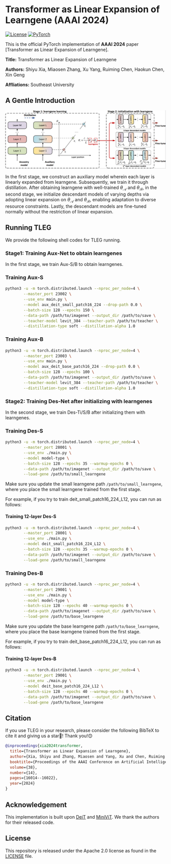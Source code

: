 # Transformer as Linear Expansion of Learngene (AAAI 2024)

[![License](https://img.shields.io/badge/License-Apache_2.0-blue.svg)](https://opensource.org/licenses/Apache-2.0) 
<a href="https://pytorch.org/get-started/locally/"><img alt="PyTorch" src="https://img.shields.io/badge/PyTorch-ee4c2c?logo=pytorch&logoColor=white"></a>

This is the official PyTorch implementation of **AAAI 2024** paper [Transformer as Linear Expansion of Learngene].

**Title:** Transformer as Linear Expansion of Learngene

**Authors:** Shiyu Xia, Miaosen Zhang, Xu Yang, Ruiming Chen, Haokun Chen, Xin Geng

**Affliations:** Southeast University


## A Gentle Introduction

![framework](resources/framework.jpg)

In the first stage, we construct an auxiliary model wherein each layer is linearly expanded from learngene. Subsequently, we train it through distillation. After obtaining learngene with well-trained $\theta_{\mathcal{A}}$ and $\theta_{\mathcal{B}}$, in the second stage, we initialize descendant models of varying depths via adopting linear expansion on $\theta_{\mathcal{A}}$ and $\theta_{\mathcal{B}}$, enabling adaptation to diverse resource constraints. Lastly, the descendant models are fine-tuned normally without the restriction of linear expansion.


## Running TLEG

We provide the following shell codes for TLEG running. 

### Stage1: Training Aux-Net to obtain learngenes

In the first stage, we train Aux-S/B to obtain learngenes.


### Training Aux-S

```bash
python3 -u -m torch.distributed.launch --nproc_per_node=4 \
        --master_port 23002 \
        --use_env main.py \
        --model aux_deit_small_patch16_224 --drop-path 0.0 \
        --batch-size 128 --epochs 150 \
        --data-path /path/to/imagenet --output_dir /path/to/save \
        --teacher-model levit_384 --teacher-path /path/to/teacher \
        --distillation-type soft --distillation-alpha 1.0 
```

### Training Aux-B

```bash
python3 -u -m torch.distributed.launch --nproc_per_node=4 \
        --master_port 23003 \
        --use_env main.py \
        --model aux_deit_base_patch16_224 --drop-path 0.0 \
        --batch-size 128 --epochs 100 \
        --data-path /path/to/imagenet --output_dir /path/to/save \
        --teacher-model levit_384 --teacher-path /path/to/teacher \
        --distillation-type soft --distillation-alpha 1.0 
```


### Stage2: Training Des-Net after initializing with learngenes

In the second stage, we train Des-Ti/S/B after initializing them with learngenes.

### Training Des-S

```bash
python3 -u -m torch.distributed.launch --nproc_per_node=4 \
        --master_port 28001 \
        --use_env ./main.py \
        --model model-type \
        --batch-size 128 --epochs 35 --warmup-epochs 0 \
        --data-path /path/to/imagenet --output_dir /path/to/save \
        --load-gene /path/to/small_learngene
```
Make sure you update the small learngene path `/path/to/small_learngene`, where you place the small learngene trained from the first stage.

For example, if you try to train deit_small_patch16_224_L12, you can run as follows:

#### Training 12-layer Des-S
```bash
python3 -u -m torch.distributed.launch --nproc_per_node=4 \
        --master_port 28001 \
        --use_env ./main.py \
        --model deit_small_patch16_224_L12 \
        --batch-size 128 --epochs 35 --warmup-epochs 0 \
        --data-path /path/to/imagenet --output_dir /path/to/save \
        --load-gene /path/to/small_learngene
```


### Training Des-B

```bash
python3 -u -m torch.distributed.launch --nproc_per_node=4 \
        --master_port 29001 \
        --use_env ./main.py \
        --model model-type \
        --batch-size 128 --epochs 40 --warmup-epochs 0 \
        --data-path /path/to/imagenet --output_dir /path/to/save \
        --load-gene /path/to/base_learngene
```
Make sure you update the base learngene path `/path/to/base_learngene`, where you place the base learngene trained from the first stage.

For example, if you try to train deit_base_patch16_224_L12, you can run as follows:

#### Training 12-layer Des-B
```bash
python3 -u -m torch.distributed.launch --nproc_per_node=4 \
        --master_port 29001 \
        --use_env ./main.py \
        --model deit_base_patch16_224_L12 \
        --batch-size 128 --epochs 40 --warmup-epochs 0 \
        --data-path /path/to/imagenet --output_dir /path/to/save \
        --load-gene /path/to/base_learngene
```


## Citation

If you use TLEG in your research, please consider the following BibTeX to cite it and giving us a star🌟! Thank you!😊

```BibTeX
@inproceedings{xia2024transformer,
  title={Transformer as Linear Expansion of Learngene},
  author={Xia, Shiyu and Zhang, Miaosen and Yang, Xu and Chen, Ruiming and Chen, Haokun and Geng, Xin},
  booktitle={Proceedings of the AAAI Conference on Artificial Intelligence},
  volume={38},
  number={14},
  pages={16014--16022},
  year={2024}
}
```



## Acknowledgement

This implementation is built upon [DeiT](https://github.com/facebookresearch/deit) and [MiniViT](https://github.com/microsoft/Cream/tree/main/MiniViT). We thank the authors for their released code.



## License

This repository is released under the Apache 2.0 license as found in the [LICENSE](https://github.com/ziplab/SN-Net/blob/main/LICENSE) file.

